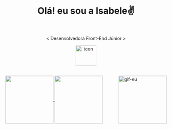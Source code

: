 <h1 align="center">Olá! eu sou a Isabele✌️</h1>
          <br>
  <div align="center">
    <p> < Desenvolvedora Front-End Júnior > </p>
    <img src="https://techstack-generator.vercel.app/prettier-icon.svg" alt="icon" width="64" height="64" />
  </div>


<div style="display: inline_block"> <br>
  <p></p>
  <img alt="gif-eu" align="right" src="https://github.com/user-attachments/assets/d1cc07e9-3f92-4f3d-952e-0cf6627a5739" width=150 height=150>
</div>

<!--![isacarrd's GitHub stats](https://github-readme-stats.vercel.app/api?username=isacarrd&theme=darcula&show_icons=true)
![Top Langs](https://github-readme-stats.vercel.app/api/top-langs/?username=isacarrd&theme=darcula&hide_progress=true)-->


<a href="https://github.com/isacarrd/github-readme-stats">
  <img height=150 align="center" src="https://github-readme-stats.vercel.app/api?username=isacarrd&theme=darcula&show_icons=true" />
</a>
<a href="https://github.com/isacarrd/convoychat">
  <img height=150 align="center" src="https://github-readme-stats.vercel.app/api/top-langs?username=isacarrd&theme=darcula&layout=compact&langs_count=8&card_width=150" />
</a>
